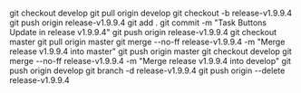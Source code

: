 git checkout develop
git pull origin develop
git checkout -b release-v1.9.9.4
git push origin release-v1.9.9.4
git add .
git commit -m "Task Buttons Update in release v1.9.9.4"
git push origin release-v1.9.9.4
git checkout master
git pull origin master
git merge --no-ff release-v1.9.9.4 -m "Merge release v1.9.9.4 into master"
git push origin master
git checkout develop
git merge --no-ff release-v1.9.9.4 -m "Merge release v1.9.9.4 into develop"
git push origin develop
git branch -d release-v1.9.9.4
git push origin --delete release-v1.9.9.4
